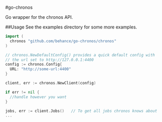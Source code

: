#go-chronos

Go wrapper for the chronos API.


##Usage
See the examples directory for some more examples.

```go
import (
  chronos "github.com/behance/go-chronos/chronos"
)

// chronos.NewDefaultConfig() provides a quick default config with
// the url set to http://127.0.0.1:4400
config := chronos.Config{
  URL: "http://some-url:4400"
}

client, err := chronos.NewClient(config)

if err != nil {
  //handle however you want
}

jobs, err := client.Jobs()   // To get all jobs chronos knows about
...
```
